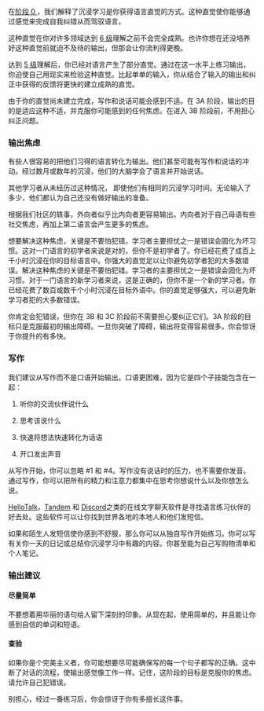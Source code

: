 在[阶段 0 ](https://refold.la/simplified/stage-0/a/what-is-immersion#How-Does-Acquisition-Work)，我们解释了沉浸学习是你获得语言直觉的方式。这种直觉使你能够通过感觉来完成自我纠错从而驾驭语言。

这种直觉在你对许多领域达到 [6 级](https://refold.la/simplified/stage-2/a/measure-comprehension#Level-6-Automatic)理解之前不会完全成熟。也许你想在还没培养好这种直觉前就迫不及待的输出，但那会让你流利得更晚。

达到 [5 级](https://refold.la/simplified/stage-2/a/measure-comprehension#Level-5-Comfortable)理解后，你已经对语言产生了部分直觉。通过在这一水平上练习输出，你迫使自己用现实来检验这种直觉。比起单单的输入，你从结合了输入的输出和纠正中获得的反馈将更快的建立成熟的直觉。

由于你的直觉尚未建立完成，写作和说话可能会感到不适。在 3A 阶段，输出的目的是适应这种不适，并克服你可能感到的任何焦虑。在进入 3B 阶段前，不用担心纠正问题。

### 输出焦虑

有些人很容易的把他们习得的语言转化为输出。他们甚至可能有写作和说话的冲动。经过数月或数年的沉浸，他们的大脑学会了语言并开始说话。

其他学习者从未经历过这种情况， 即使他们有相同的沉浸学习时间。无论输入了多少，他们都认为自己还没有做好输出的准备。

根据我们社区的轶事，外向者似乎比内向者更容易输出。内向者对于自己母语有些社交焦虑，再加上第二语言会产生更多的焦虑。

想要解决这种焦虑，关键是不要怕犯错。学习者主要担忧之一是错误会固化为坏习惯。这对一门语言的初学者来说是对的，但你不是初学者了。你已经花费了成百上千小时沉浸在你的目标语言中。你强大的直觉足以让你避免初学者犯的大多数错误。解决这种焦虑的关键是不要怕犯错。学习者的主要担忧之一是错误会固化为坏习惯。对于一门语言的新学习者来说，这是正确的，但你不是一个新的学习者。你已经花费了数百或数千个小时沉浸在目标外语中。你的直觉足够强大，可以避免新学习者犯的大多数错误。

你肯定会犯错误，但你在 3B 和 3C 阶段前不需要担心要纠正它们。3A 阶段的目标只是克服最初的输出障碍。一旦你突破了障碍，输出将变得容易很多。你会惊讶于你提升的有多快。

### 写作

我们建议从写作而不是口语开始输出。口语更困难，因为它是四个子技能包含在一起：

1. 听你的交流伙伴说什么

2. 思考该说什么

3. 快速将想法快速转化为话语

4. 开口发出声音

从写作开始，你可以忽略 #1 和 #4。写作没有说话时的压力，也不需要你发音。通过写作，你可以把所有的精力和注意力都集中在思考你想说什么以及你想怎么说。

 [HelloTalk](https://brc.hellotalk.com/refold)，[Tandem](https://www.tandem.net/) 和 [Discord](https://www.reddit.com/r/languagelearning/comments/5m5426/discord_language_learning_servers_masterlist/)之类的在线文字聊天软件是寻找语言练习伙伴的好去处。这些软件可以让你找到世界各地的本地人和他们发短信。

如果和陌生人发短信使你感到不舒服，那么你可以从独自写作开始练习。你可以写有关你一天的日记或总结你沉浸学习中有趣的内容。你甚至能为自己写购物清单和个人笔记。

### 输出建议

#### 尽量简单

不要想着用华丽的语句给人留下深刻的印象。从现在起，使用简单的，并且能让你感到自信的单词和短语。

#### 查验

如果你是个完美主义者，你可能想要尽可能确保写的每一个句子都写的正确。这中断了对话的流程，使输出感觉像工作一样。记住，这阶段的目标是克服你的焦虑。请允许自己犯错误。

别担心，经过一番练习后，你会惊讶于你有多擅长这件事。